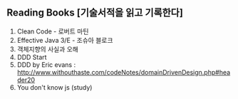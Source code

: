 ## Reading Books [기술서적을 읽고 기록한다]

1. Clean Code - 로버트 마틴
2. Effective Java 3/E - 조슈아 블로크
3. 객체지향의 사실과 오해
4. DDD Start
5. DDD by Eric evans : http://www.withouthaste.com/codeNotes/domainDrivenDesign.php#header20
6. You don't know js (study)
